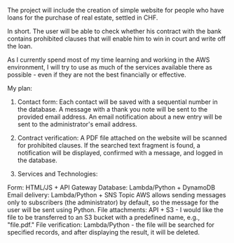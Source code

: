 The project will include the creation of simple website for people who have loans for the purchase of real estate, settled in CHF.

In short.
The user will be able to check whether his contract with the bank contains prohibited clauses that will enable him to win in court and write off the loan.

As I currently spend most of my time learning and working in the AWS environment, I will try to use as much of the services available there as possible - even if they are not the best financially or effective.


My plan:

1. Contact form:
Each contact will be saved with a sequential number in the database.
A message with a thank you note will be sent to the provided email address.
An email notification about a new entry will be sent to the administrator's email address.

2. Contract verification:
A PDF file attached on the website will be scanned for prohibited clauses.
If the searched text fragment is found, a notification will be displayed,
confirmed with a message, and logged in the database.

3. Services and Technologies:

Form: HTML/JS + API Gateway
Database: Lambda/Python + DynamoDB
Email delivery: Lambda/Python + SNS Topic
AWS allows sending messages only to subscribers (the administrator) by default, so the message for the user will be sent using Python.
File attachments: API + S3 - I would like the file to be transferred to an S3 bucket 	with a predefined name, e.g., "file.pdf."
File verification: Lambda/Python - the file will be searched for specified records, 	and after displaying the result, it will be deleted.
